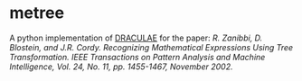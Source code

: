 # metree
A python implementation of [DRACULAE](https://www.cs.rit.edu/~rlaz/ffes/#download) for the paper: 
*R. Zanibbi, D. Blostein, and J.R. Cordy. Recognizing Mathematical Expressions Using Tree Transformation. IEEE Transactions on Pattern Analysis and Machine Intelligence, Vol. 24, No. 11, pp. 1455-1467, November 2002.*
